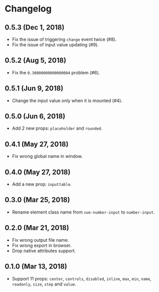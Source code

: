 # Changelog

## 0.5.3 (Dec 1, 2018)

- Fix the issue of triggering `change` event twice (#8).
- Fix the issue of input value updating (#9).

## 0.5.2 (Aug 5, 2018)

- Fix the `0.30000000000000004` problem (#6).

## 0.5.1 (Jun 9, 2018)

- Change the input value only when it is mounted (#4).

## 0.5.0 (Jun 6, 2018)

- Add 2 new props: `placeholder` and `rounded`.

## 0.4.1 (May 27, 2018)

- Fix wrong global name in window.

## 0.4.0 (May 27, 2018)

- Add a new prop: `inputtable`.

## 0.3.0 (Mar 25, 2018)

- Rename element class name from `vue-number-input` to `number-input`.

## 0.2.0 (Mar 21, 2018)

- Fix wrong output file name.
- Fix wrong export in browser.
- Drop native attributes support.

## 0.1.0 (Mar 13, 2018)

- Support 11 props: `center`, `controls`, `disabled`, `inline`, `max`, `min`, `name`, `readonly`, `size`, `step` and `value`.
